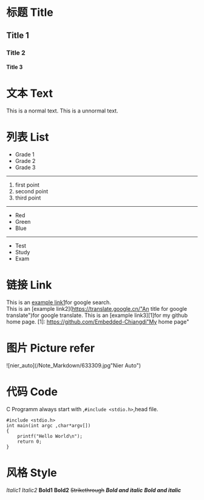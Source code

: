 # 标题 Title
## Title 1
### Title 2
#### Title 3
# 文本 Text
This is a normal text.
    This is a unnormal text.
# 列表 List
* Grade 1
* Grade 2
* Grade 3
***
1. first point
2. second point
3. third point
***
- Red
- Green
- Blue
---
+ Test
+ Study
+ Exam
# 链接 Link
This is an [example link1](https://www.google.com/)for google search.  
This is an [example link2](https://translate.google.cn/"An title for google translate")for google translate.
This is an [example link3][1]for my github home page.
[1]: https://github.com/Embedded-Chiangdi"My home page"
# 图片 Picture refer
![nier_auto](/Note_Markdown/633309.jpg"Nier Auto")
# 代码 Code
C Programm always start with ,`#include <stdio.h>`,head file.
```
#include <stdio.h>
int main(int argc ,char*argv[])
{
    printf("Hello World\n");
    return 0;
}
```
# 风格 Style
*Italic1*
_Italic2_
**Bold1**
__Bold2__
~~Strikethrough~~
***Bold and italic***
___Bold and italic___



